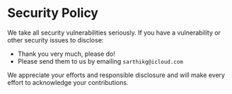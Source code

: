 # Security Policy

We take all security vulnerabilities seriously.
If you have a vulnerability or other security issues to disclose:

- Thank you very much, please do!
- Please send them to us by emailing `sarthikg@icloud.com`

We appreciate your efforts and responsible disclosure and will make every effort to acknowledge your contributions.
